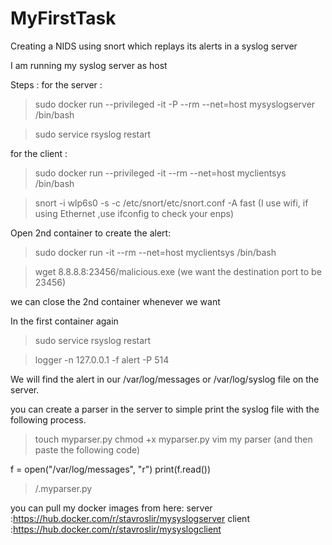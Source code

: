 # MyFirstTask
Creating a NIDS using snort which replays its alerts in a syslog server

I am running my syslog server as host 

Steps :
for the server :

> sudo docker run --privileged -it -P --rm --net=host mysyslogserver /bin/bash

> sudo service rsyslog restart
  
  
  
for the client :

> sudo docker run --privileged -it --rm --net=host myclientsys /bin/bash

> snort -i wlp6s0 -s -c /etc/snort/etc/snort.conf -A fast     (I use wifi, if using Ethernet ,use ifconfig to check your enps)

Open 2nd container to create the alert:

> sudo docker run -it --rm --net=host myclientsys /bin/bash

> wget 8.8.8.8:23456/malicious.exe   (we want the destination port to be 23456)

we can close the 2nd container whenever we want

In the first container again

> sudo service rsyslog restart

> logger -n 127.0.0.1 -f alert -P 514
    
We will find the alert in our /var/log/messages or /var/log/syslog file on the server.
 
you can create a parser in the server to simple print the syslog file with the following process.

> touch myparser.py
> chmod +x myparser.py
> vim my parser   (and then paste the following code)

f = open("/var/log/messages", "r")
print(f.read()) 
 
> /.myparser.py 
 
 
 you can pull my docker images from here:
 server :https://hub.docker.com/r/stavroslir/mysyslogserver
 client :https://hub.docker.com/r/stavroslir/mysyslogclient

